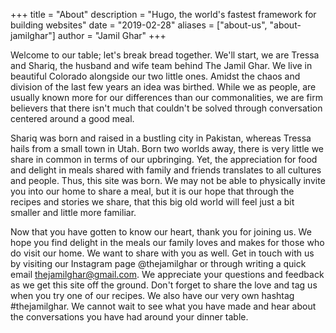 +++
title = "About"
description = "Hugo, the world's fastest framework for building websites"
date = "2019-02-28"
aliases = ["about-us", "about-jamilghar"]
author = "Jamil Ghar"
+++

Welcome to our table; let's break bread together. 
We'll start, we are Tressa and Shariq, the husband and wife team behind The Jamil Ghar. We live in beautiful Colorado alongside our two little ones. 
Amidst the chaos and division of the last few years an idea was birthed. While we as people, are usually known more for our differences than our commonalities, we are firm believers that there isn't much that couldn't be solved through conversation centered around a good meal. 

Shariq was born and raised in a bustling city in Pakistan, whereas Tressa hails from a small town in Utah. Born two worlds away, there is very little we share in common in terms of our upbringing. Yet, the appreciation for food and delight in meals shared with family and friends translates to all cultures and people.  Thus, this site was born. We may not be able to physically invite you into our home to share a meal, but it is our hope that through the recipes and stories we share, that this big old world will feel just a bit smaller and little more familiar.     

Now that you have gotten to know our heart, thank you for joining us. 
We hope you find delight in the meals our family loves and makes for those who do visit our home. We want to share with you as well. Get in touch with us by visiting our Instagram page @thejamilghar or through writing a quick email thejamilghar@gmail.com. We appreciate your questions and feedback as we get this site off the ground. Don't forget to share the love and tag us when you try one of our recipes. We also have our very own hashtag #thejamilghar. We cannot wait to see what you have made and hear about the conversations you have had around your dinner table. 

